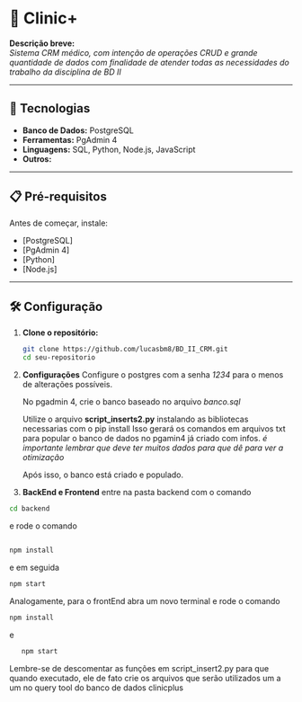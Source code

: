 # 📌 Clinic+

**Descrição breve:**  
_Sistema CRM médico, com intenção de operações CRUD e grande quantidade de dados com finalidade de atender todas as necessidades do trabalho da disciplina de BD II_

---

## 🚀 Tecnologias

- **Banco de Dados:** PostgreSQL
- **Ferramentas:** PgAdmin 4
- **Linguagens:** SQL, Python, Node.js, JavaScript
- **Outros:**

---

## 📋 Pré-requisitos

Antes de começar, instale:

- [PostgreSQL]
- [PgAdmin 4]
- [Python]
- [Node.js]

---

## 🛠️ Configuração

1. **Clone o repositório:**

   ```bash
   git clone https://github.com/lucasbm8/BD_II_CRM.git
   cd seu-repositorio
   ```

2. **Configurações**
   Configure o postgres com a senha _1234_ para o menos de alterações possíveis.

   No pgadmin 4, crie o banco baseado no arquivo _banco.sql_

   Utilize o arquivo **script_inserts2.py** instalando as bibliotecas necessarias com o pip install
   Isso gerará os comandos em arquivos txt para popular o banco de dados no pgamin4 já criado com infos.
   _é importante lembrar que deve ter muitos dados para que dê para ver a otimização_

   Após isso, o banco está criado e populado.

3. **BackEnd e Frontend**
   entre na pasta backend com o comando

```bash
cd backend
```

e rode o comando

```bash

npm install

```

e em seguida

```bash
npm start
```

Analogamente, para o frontEnd abra um novo terminal e rode o comando

```bash
npm install
```

e

```bash
   npm start
```

Lembre-se de descomentar as funções em script_insert2.py para que quando executado, ele de fato crie os arquivos que serão utilizados um a um no query tool do banco de dados clinicplus
